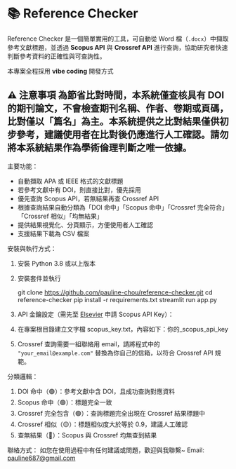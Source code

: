# 📚 Reference Checker

Reference Checker 是一個簡單實用的工具，可自動從 Word 檔（`.docx`）中擷取參考文獻標題，並透過 **Scopus API** 與 **Crossref API** 進行查詢，協助研究者快速判斷參考資料的正確性與可查詢性。

本專案全程採用 **vibe coding** 開發方式

⚠️ 注意事項
為節省比對時間，本系統僅查核具有 DOI 的期刊論文，**不會檢查期刊名稱、作者、卷期或頁碼**，比對僅以「篇名」為主。本系統提供之比對結果僅供**初步參考**，建議使用者在比對後仍應進行人工確認。**請勿將本系統結果作為學術倫理判斷之唯一依據。**
---

主要功能：
- 自動擷取 APA 或 IEEE 格式的文獻標題
- 若參考文獻中有 DOI，則直接比對，優先採用
- 優先查詢 Scopus API，若無結果再查 Crossref API
- 根據查詢結果自動分類為「DOI 命中」「Scopus 命中」「Crossref 完全符合」「Crossref 相似」「均無結果」
- 提供結果視覺化、分頁顯示，方便使用者人工確認
- 支援結果下載為 CSV 檔案


安裝與執行方式：
1. 安裝 Python 3.8 或以上版本
2. 安裝套件並執行

   git clone https://github.com/pauline-chou/reference-checker.git
   cd reference-checker
   pip install -r requirements.txt
   streamlit run app.py

3. API 金鑰設定（需先至 [Elsevier](https://dev.elsevier.com/) 申請 Scopus API Key）：
4. 在專案根目錄建立文字檔 scopus_key.txt，內容如下：你的_scopus_api_key
5. Crossref 查詢需要一組聯絡用 email，請將程式中的 `"your_email@example.com"` 替換為你自己的信箱，以符合 Crossref API 規範。


分類邏輯：
1. DOI 命中（🟢）：參考文獻中含 DOI，且成功查詢對應資料
2. Scopus 命中（🟢）：標題完全一致
3. Crossref 完全包含（🟢）：查詢標題完全出現在 Crossref 結果標題中
4. Crossref 相似（🟡）：標題相似度大於等於 0.9，建議人工確認
5. 查無結果（🔴）：Scopus 與 Crossref 均無查到結果


聯絡方式：
如您在使用過程中有任何建議或問題，歡迎與我聯繫~
Email: pauline687@gmail.com
